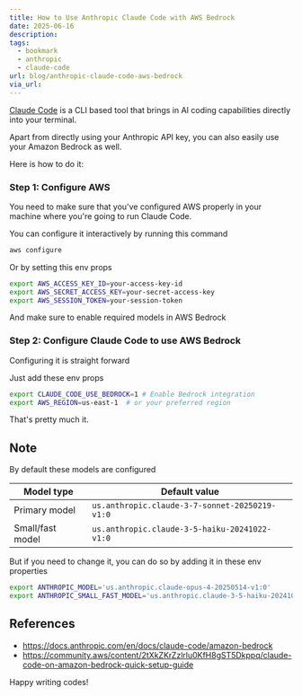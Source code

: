```yaml
---
title: How to Use Anthropic Claude Code with AWS Bedrock
date: 2025-06-16
description: 
tags:
  - bookmark
  - anthropic
  - claude-code
url: blog/anthropic-claude-code-aws-bedrock
via_url:
---
```

[Claude Code](https://www.anthropic.com/claude-code) is a CLI based tool that brings in AI coding capabilities directly into your terminal.

Apart from directly using your Anthropic API key, you can also easily use your Amazon Bedrock as well.

Here is how to do it:

### Step 1: Configure AWS
You need to make sure that you've configured AWS properly in your machine where you're going to run Claude Code.

You can configure it interactively by running this command

```bash
aws configure
```

Or by setting this env props
```bash
export AWS_ACCESS_KEY_ID=your-access-key-id
export AWS_SECRET_ACCESS_KEY=your-secret-access-key
export AWS_SESSION_TOKEN=your-session-token
```

And make sure to enable required models in AWS Bedrock
### Step 2: Configure Claude Code to use AWS Bedrock
Configuring it is straight forward

Just add these env props
```bash
export CLAUDE_CODE_USE_BEDROCK=1 # Enable Bedrock integration
export AWS_REGION=us-east-1  # or your preferred region
```

That's pretty much it.

## Note

By default these models are configured

|Model type|Default value|
|---|---|
|Primary model|`us.anthropic.claude-3-7-sonnet-20250219-v1:0`|
|Small/fast model|`us.anthropic.claude-3-5-haiku-20241022-v1:0`|

But if you need to change it, you can do so by adding it in these env properties

```bash
export ANTHROPIC_MODEL='us.anthropic.claude-opus-4-20250514-v1:0'
export ANTHROPIC_SMALL_FAST_MODEL='us.anthropic.claude-3-5-haiku-20241022-v1:0'
```
## References
- https://docs.anthropic.com/en/docs/claude-code/amazon-bedrock
- https://community.aws/content/2tXkZKrZzlrlu0KfH8gST5Dkppq/claude-code-on-amazon-bedrock-quick-setup-guide

Happy writing codes!